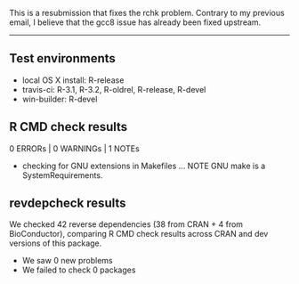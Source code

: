This is a resubmission that fixes the rchk problem. Contrary to my previous email, I believe that the gcc8 issue has already been fixed upstream.

---

## Test environments
* local OS X install: R-release
* travis-ci: R-3.1, R-3.2, R-oldrel, R-release, R-devel
* win-builder: R-devel

## R CMD check results
0 ERRORs | 0 WARNINGs | 1 NOTEs

* checking for GNU extensions in Makefiles ... NOTE
  GNU make is a SystemRequirements.

## revdepcheck results

We checked 42 reverse dependencies (38 from CRAN + 4 from BioConductor), comparing R CMD check results across CRAN and dev versions of this package.

 * We saw 0 new problems
 * We failed to check 0 packages
